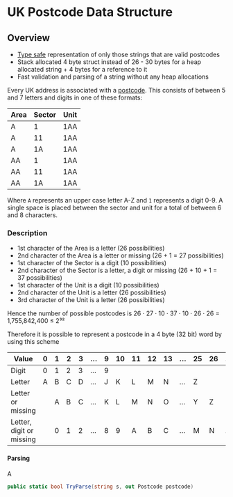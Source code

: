 # UK Postcode Data Structure

## Overview
* [Type safe](https://en.wikipedia.org/wiki/Type_safety) representation of only those strings that are valid postcodes
* Stack allocated 4 byte struct instead of 26 - 30 bytes for a heap allocated string + 4 bytes for a reference to it
* Fast validation and parsing of a string without any heap allocations

Every UK address is associated with a [postcode](https://en.wikipedia.org/wiki/Postcodes_in_the_United_Kingdom). This consists of between 5 and 7 letters and digits in one of these formats:

| Area | Sector | Unit |
|------|--------|------|
| A    | 1      | 1AA  |
| A    | 11     | 1AA  |
| A    | 1A     | 1AA  |
| AA   | 1      | 1AA  |
| AA   | 11     | 1AA  |
| AA   | 1A     | 1AA  |

Where `A` represents an upper case letter A-Z and `1` represents a digit 0-9. A single space is placed between the sector and unit for a total of between 6 and 8 characters.

### Description
* 1st character of the Area is a letter (26 possibilities)
* 2nd character of the Area is a letter or missing (26 + 1 = 27 possibilities)
* 1st character of the Sector is a digit (10 possibilities)
* 2nd character of the Sector is a letter, a digit or missing (26 + 10 + 1 = 37 possibilities)
* 1st character of the Unit is a digit (10 possibilities)
* 2nd character of the Unit is a letter (26 possibilities)
* 3rd character of the Unit is a letter (26 possibilities)

Hence the number of possible postcodes is
26 · 27 · 10 · 37 · 10 · 26 · 26 = 1,755,842,400 ≤ 2³²

Therefore it is possible to represent a postcode in a 4 byte (32 bit) word by using this scheme

| Value                    | 0 | 1 | 2 | 3 | … | 9 | 10 | 11 | 12 | 13 | …  | 25 | 26 | … | 36 | 
|--------------------------|---|---|---|---|---|---|--- |----|----|----|----|----|----|---|----|
| Digit                    | 0 | 1 | 2 | 3 | … | 9 |
| Letter                   | A | B | C | D | … | J | K  | L  | M  | N  | …  | Z  |
| Letter or missing        |   | A | B | C | … | K | L  | M  | N  | O  | …  | Y  |  Z |
| Letter, digit or missing |   | 0 | 1 | 2 | … | 8 | 9  | A  | B  | C  | …  | M  |  N | … |  Z |
#### Parsing
A 
``` C#
public static bool TryParse(string s, out Postcode postcode)
```
